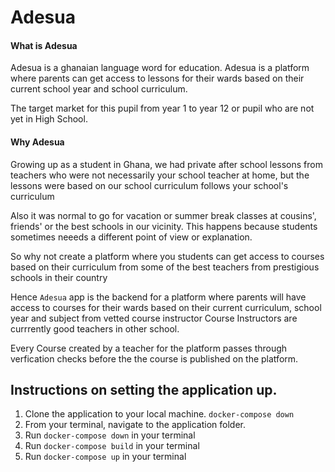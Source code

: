 # Adesua
#### What is Adesua
Adesua is a ghanaian language word for education. Adesua is a platform where parents can get access to lessons for their wards based on their current school year and school curriculum.

The target market for this pupil from year 1 to year 12 or pupil who are not yet in High School.

#### Why Adesua
Growing up as a student in Ghana, we had private after school lessons from teachers who were not necessarily your school teacher at home, but the lessons were based on our school curriculum follows your school's curriculum 

Also it was normal to go for vacation or summer break classes at cousins', friends' or the best schools in our vicinity.
This happens because students sometimes neeeds a different point of view or explanation.

So why not create a platform where you students can get access to courses based on their curriculum from some of the best teachers from prestigious schools in their country

Hence `Adesua` app is the backend for a platform where parents will have access to courses for their wards based on their current curriculum, school year and subject from vetted course instructor 
Course Instructors are currrently good teachers in other school.

Every Course created by a teacher for the platform passes through verfication checks before the the course is published on the platform.


## Instructions on setting the application up.
1. Clone the application to your local machine.
    `docker-compose down`
2. From your terminal, navigate to the application folder.
3. Run `docker-compose down` in your terminal
3. Run `docker-compose build` in your terminal
4. Run `docker-compose up` in your terminal
